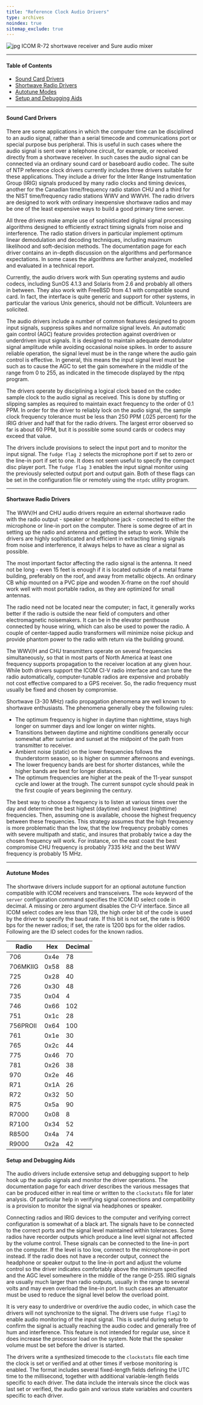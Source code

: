 ```yaml
---
title: "Reference Clock Audio Drivers"
type: archives
noindex: true 
sitemap_exclude: true
---
```


![jpg](/documentation/pic/radio2.jpg) ICOM R-72 shortwave receiver and Sure audio mixer

* * *

#### Table of Contents

*   [Sound Card Drivers](/documentation/4.2.2-series/audio/#sound-card-drivers)
*   [Shortwave Radio Drivers](/documentation/4.2.2-series/audio/#shortwave-radio-drivers)
*   [Autotune Modes](/documentation/4.2.2-series/audio/#autotune-modes)
*   [Setup and Debugging Aids](/documentation/4.2.2-series/audio/#setup-and-debugging-aids)

* * *

#### Sound Card Drivers

There are some applications in which the computer time can be disciplined to an audio signal, rather than a serial timecode and communications port or special purpose bus peripheral. This is useful in such cases where the audio signal is sent over a telephone circuit, for example, or received directly from a shortwave receiver. In such cases the audio signal can be connected via an ordinary sound card or baseboard audio codec. The suite of NTP reference clock drivers currently includes three drivers suitable for these applications. They include a driver for the Inter Range Instrumentation Group (IRIG) signals produced by many radio clocks and timing devices, another for the Canadian time/frequency radio station CHU and a third for the NIST time/frequency radio stations WWV and WWVH. The radio drivers are designed to work with ordinary inexpensive shortwave radios and may be one of the least expensive ways to build a good primary time server.

All three drivers make ample use of sophisticated digital signal processing algorithms designed to efficiently extract timing signals from noise and interference. The radio station drivers in particular implement optimum linear demodulation and decoding techniques, including maximum likelihood and soft-decision methods. The documentation page for each driver contains an in-depth discussion on the algorithms and performance expectations. In some cases the algorithms are further analyzed, modelled and evaluated in a technical report.

Currently, the audio drivers work with Sun operating systems and audio codecs, including SunOS 4.1.3 and Solaris from 2.6 and probably all others in between. They also work with FreeBSD from 4.1 with compatible sound card. In fact, the interface is quite generic and support for other systems, in particular the various Unix generics, should not be difficult. Volunteers are solicited.

The audio drivers include a number of common features designed to groom input signals, suppress spikes and normalize signal levels. An automatic gain control (AGC) feature provides protection against overdriven or underdriven input signals. It is designed to maintain adequate demodulator signal amplitude while avoiding occasional noise spikes. In order to assure reliable operation, the signal level must be in the range where the audio gain control is effective. In general, this means the input signal level must be such as to cause the AGC to set the gain somewhere in the middle of the range from 0 to 255, as indicated in the timecode displayed by the ntpq program.

The drivers operate by disciplining a logical clock based on the codec sample clock to the audio signal as received. This is done by stuffing or slipping samples as required to maintain exact frequency to the order of 0.1 PPM. In order for the driver to reliably lock on the audio signal, the sample clock frequency tolerance must be less than 250 PPM (.025 percent) for the IRIG driver and half that for the radio drivers. The largest error observed so far is about 60 PPM, but it is possible some sound cards or codecs may exceed that value.

The drivers include provisions to select the input port and to monitor the input signal. The <code>fudge flag 2</code> selects the microphone port if set to zero or the line-in port if set to one. It does not seem useful to specify the compact disc player port. The <code>fudge flag 3</code> enables the input signal monitor using the previously selected output port and output gain. Both of these flags can be set in the configuration file or remotely using the <code>ntpdc</code> utility program.

* * *

#### Shortwave Radio Drivers

The WWV/H and CHU audio drivers require an external shortwave radio with the radio output - speaker or headphone jack - connected to either the microphone or line-in port on the computer. There is some degree of art in setting up the radio and antenna and getting the setup to work. While the drivers are highly sophisticated and efficient in extracting timing signals from noise and interference, it always helps to have as clear a signal as possible.

The most important factor affecting the radio signal is the antenna. It need not be long - even 15 feet is enough if it is located outside of a metal frame building, preferably on the roof, and away from metallic objects. An ordinary CB whip mounted on a PVC pipe and wooden X-frame on the roof should work well with most portable radios, as they are optimized for small antennas.

The radio need not be located near the computer; in fact, it generally works better if the radio is outside the near field of computers and other electromagnetic noisemakers. It can be in the elevator penthouse connected by house wiring, which can also be used to power the radio. A couple of center-tapped audio transformers will minimize noise pickup and provide phantom power to the radio with return via the building ground.

The WWV/H and CHU transmitters operate on several frequencies simultaneously, so that in most parts of North America at least one frequency supports propagation to the receiver location at any given hour. While both drivers support the ICOM CI-V radio interface and can tune the radio automatically, computer-tunable radios are expensive and probably not cost effective compared to a GPS receiver. So, the radio frequency must usually be fixed and chosen by compromise.

Shortwave (3-30 MHz) radio propagation phenomena are well known to shortwave enthusiasts. The phenomena generally obey the following rules:

* The optimum frequency is higher in daytime than nighttime, stays high longer on summer days and low longer on winter nights.
* Transitions between daytime and nightime conditions generally occur somewhat after sunrise and sunset at the midpoint of the path from transmitter to receiver.
* Ambient noise (static) on the lower frequencies follows the thunderstorm season, so is higher on summer afternoons and evenings.
* The lower frequency bands are best for shorter distances, while the higher bands are best for longer distances.
* The optimum frequencies are higher at the peak of the 11-year sunspot cycle and lower at the trough. The current sunspot cycle should peak in the first couple of years beginning the century. 

The best way to choose a frequency is to listen at various times over the day and determine the best highest (daytime) and lowest (nighttime) frequencies. Then, assuming one is available, choose the highest frequency between these frequencies. This strategy assumes that the high frequency is more problematic than the low, that the low frequency probably comes with severe multipath and static, and insures that probably twice a day the chosen frequency will work. For instance, on the east coast the best compromise CHU frequency is probably 7335 kHz and the best WWV frequency is probably 15 MHz.

* * *

#### Autotune Modes

The shortwave drivers include support for an optional autotune function compatible with ICOM receivers and transceivers. The <code>mode</code> keyword of the <code>server</code> configuration command specifies the ICOM ID select code in decimal. A missing or zero argument disables the CI-V interface. Since all ICOM select codes are less than 128, the high order bit of the code is used by the driver to specify the baud rate. If this bit is not set, the rate is 9600 bps for the newer radios; if set, the rate is 1200 bps for the older radios. Following are the ID select codes for the known radios.

| Radio | Hex | Decimal |
| ----- | ----- | ----- |
| 706 | 0x4e | 78 |
| 706MKIIG | 0x58 | 88 |
| 725 | 0x28 | 40 |
| 726 | 0x30 | 48 |
| 735 | 0x04 | 4 |
| 746 | 0x66 | 102 |
| 751 | 0x1c | 28 |
| 756PROII | 0x64 | 100 |
| 761 | 0x1e |30 |
| 765 | 0x2c | 44 |
| 775 | 0x46 | 70 |
| 781 | 0x26 | 38 |
| 970 | 0x2e | 46 |
| R71 | 0x1A | 26 |
| R72 | 0x32 | 50 |
| R75 | 0x5a | 90 |
| R7000 | 0x08 | 8 |
| R7100 | 0x34 |52 |
| R8500 | 0x4a | 74 |
| R9000 | 0x2a | 42 |

#### Setup and Debugging Aids

The audio drivers include extensive setup and debugging support to help hook up the audio signals and monitor the driver operations. The documentation page for each driver describes the various messages that can be produced either in real time or written to the <code>clockstats</code> file for later analysis. Of particular help in verifying signal connections and compatibility is a provision to monitor the signal via headphones or speaker.

Connecting radios and IRIG devices to the computer and verifying correct configuration is somewhat of a black art. The signals have to be connected to the correct ports and the signal level maintained within tolerances. Some radios have recorder outputs which produce a line level signal not affected by the volume control. These signals can be connected to the line-in port on the computer. If the level is too low, connect to the microphone-in port instead. If the radio does not have a recorder output, connect the headphone or speaker output to the line-in port and adjust the volume control so the driver indicates comfortably above the minimum specified and the AGC level somewhere in the middle of the range 0-255. IRIG signals are usually much larger than radio outputs, usually in the range to several volts and may even overload the line-in port. In such cases an attenuator must be used to reduce the signal level below the overload point.

It is very easy to underdrive or overdrive the audio codec, in which case the drivers will not synchronize to the signal. The drivers use <code>fudge flag2</code> to enable audio monitoring of the input signal. This is useful during setup to confirm the signal is actually reaching the audio codec and generally free of hum and interference. This feature is not intended for regular use, since it does increase the processor load on the system. Note that the speaker volume must be set before the driver is started.

The drivers write a synthesized timecode to the <code>clockstats</code> file each time the clock is set or verified and at other times if verbose monitoring is enabled. The format includes several fixed-length fields defining the UTC time to the millisecond, together with additional variable-length fields specific to each driver. The data include the intervals since the clock was last set or verified, the audio gain and various state variables and counters specific to each driver.